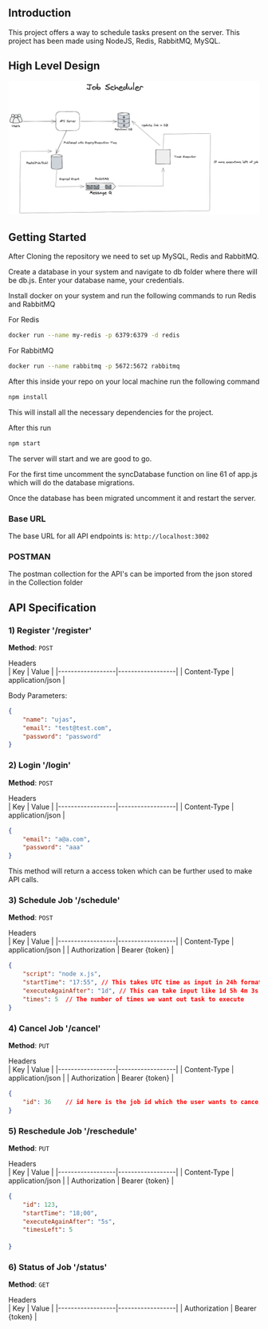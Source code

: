 ## Introduction

This project offers a way to schedule tasks present on the server. This project has been made using NodeJS, Redis, RabbitMQ, MySQL.


## High Level Design

![Logo](images/Job-Scheduler.png)

## Getting Started

After Cloning the repository we need to set up MySQL, Redis and RabbitMQ.

Create a database in your system and navigate to db folder where there will be db.js. Enter your database name, your credentials.

Install docker on your system and run the following commands to run Redis and RabbitMQ

For Redis

```bash
docker run --name my-redis -p 6379:6379 -d redis
```

For RabbitMQ

```bash
docker run --name rabbitmq -p 5672:5672 rabbitmq
```

After this inside your repo on your local machine run the following command

```bash
npm install
```
This will install all the necessary dependencies for the project.

After this run

```bash
npm start
```
The server will start and we are good to go.

For the first time uncomment the syncDatabase function on line 61 of app.js which will do the database migrations.

Once the database has been migrated uncomment it and restart the server.

### Base URL

The base URL for all API endpoints is: `http://localhost:3002`

### POSTMAN

The postman collection for the API's can be imported from the json stored in the Collection folder

## API Specification

### 1) Register '/register'

**Method**: `POST`

  Headers                           
| Key | Value                         | 
|------------------|------------------|
| Content-Type  | application/json    | 

Body Parameters:

```json
{
    "name": "ujas",
    "email": "test@test.com",
    "password": "password"
}
```

### 2) Login '/login'

**Method**: `POST`

  Headers                           
| Key | Value                         | 
|------------------|------------------|
| Content-Type  | application/json    | 


```json
{
    "email": "a@a.com",
    "password": "aaa"
}
```

This method will return a access token which can be further used to make API calls.

### 3) Schedule Job '/schedule'

**Method**: `POST`

  Headers                           
| Key | Value                         | 
|------------------|------------------|
| Content-Type  | application/json    | 
| Authorization | Bearer {token}      |

```json
{
    "script": "node x.js",
    "startTime": "17:55", // This takes UTC time as input in 24h format
    "executeAgainAfter": "1d", // This can take input like 1d 5h 4m 3s or 4h 3s or 4s as long as it follows d,h,m,s serial 
    "times": 5  // The number of times we want out task to execute
}
```
### 4) Cancel Job '/cancel'

**Method**: `PUT`

  Headers                           
| Key | Value                         | 
|------------------|------------------|
| Content-Type  | application/json    | 
| Authorization | Bearer {token}      |

```json
{
    "id": 36    // id here is the job id which the user wants to cance;
}
```

### 5) Reschedule Job '/reschedule'

**Method**: `PUT`

  Headers                           
| Key | Value                         | 
|------------------|------------------|
| Content-Type  | application/json    | 
| Authorization | Bearer {token}      |

```json
{
    "id": 123,
    "startTime": "18;00",
    "executeAgainAfter": "5s",
    "timesLeft": 5

}
```

### 6) Status of Job '/status'

**Method**: `GET`

  Headers                           
| Key | Value                         | 
|------------------|------------------|
| Authorization | Bearer {token}      |